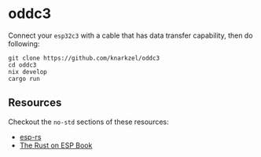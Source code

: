 # oddc3

Connect your `esp32c3` with a cable that has data transfer capability, then do following:

```
git clone https://github.com/knarkzel/oddc3
cd oddc3
nix develop
cargo run
```

## Resources

Checkout the `no-std` sections of these resources:

- [esp-rs](https://github.com/esp-rs/)
- [The Rust on ESP Book](https://esp-rs.github.io/book/introduction.html)
